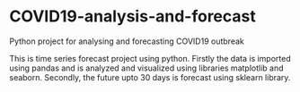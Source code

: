 # COVID19-analysis-and-forecast

Python project for analysing and forecasting COVID19 outbreak

This is time series forecast project using python. Firstly the data is imported using pandas and is analyzed and visualized using libraries matplotlib and seaborn. Secondly, the future upto 30 days is forecast using sklearn library.
